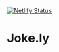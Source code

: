 [![Netlify Status](https://api.netlify.com/api/v1/badges/f6d76367-e91a-4609-a9f1-17d6766d9be7/deploy-status)](https://app.netlify.com/sites/jokelyrobot/deploys)
# Joke.ly
